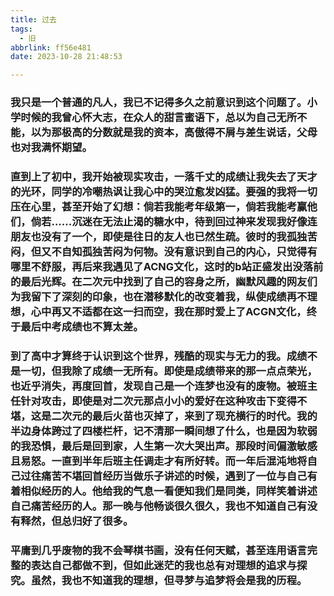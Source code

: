 ```yaml
---
title: 过去
tags:
  - 旧
abbrlink: ff56e481
date: 2023-10-28 21:48:53

---
```


### 我只是一个普通的凡人，我已不记得多久之前意识到这个问题了。小学时候的我曾心怀大志，在众人的甜言蜜语下，总以为自己无所不能，以为那极高的分数就是我的资本，高傲得不屑与差生说话，父母也对我满怀期望。

### 直到上了初中，我开始被现实攻击，一落千丈的成绩让我失去了天才的光环，同学的冷嘲热讽让我心中的哭泣愈发凶猛。要强的我将一切压在心里，甚至开始了幻想：倘若我能考年级第一，倘若我能考赢他们，倘若......沉迷在无法止渴的糖水中，待到回过神来发现我好像连朋友也没有了一个，即使是往日的友人也已然生疏。彼时的我孤独苦闷，但又不自知孤独苦闷为何物。没有意识到自己的内心，只觉得有哪里不舒服，再后来我遇见了ACNG文化，这时的b站正盛发出没落前的最后光辉。在二次元中找到了自己的容身之所，幽默风趣的网友们为我留下了深刻的印象，也在潜移默化的改变着我，纵使成绩再不理想，心中再又不适都在这一扫而空，我在那时爱上了ACGN文化，终于最后中考成绩也不算太差。

### 到了高中才算终于认识到这个世界，残酷的现实与无力的我。成绩不是一切，但我除了成绩一无所有。即使是成绩带来的那一点点荣光，也近乎消失，再度回首，发现自己是一个连梦也没有的废物。被班主任针对攻击，即使是对二次元那点小小的爱好在这种攻击下变得不堪，这是二次元的最后火苗也灭掉了，来到了现充横行的时代。我的半边身体跨过了四楼栏杆，记不清那一瞬间想了什么，也是因为软弱的我恐惧，最后是回到家，人生第一次大哭出声。那段时间偏激敏感且易怒。一直到半年后班主任调走才有所好转。而一年后混沌地将自己过往痛苦不堪回首经历当做乐子讲述的时候，遇到了一位与自己有着相似经历的人。他给我的气息一看便知我们是同类，同样笑着讲述自己痛苦经历的人。那一晚与他畅谈很久很久，我也不知道自己有没有释然，但总归好了很多。

### 平庸到几乎废物的我不会琴棋书画，没有任何天赋，甚至连用语言完整的表达自己都做不到，但如此迷茫的我也总有对理想的追求与探究。虽然，我也不知道我的理想，但寻梦与追梦将会是我的历程。
